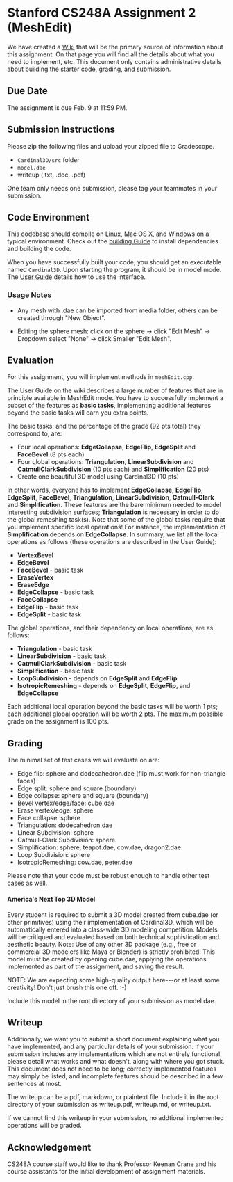 # Stanford CS248A Assignment 2 (MeshEdit)

We have created a [Wiki](https://stanford-cs248.github.io/Cardinal3D/) that will be the primary source of information about this assignment. On that page you will find all the details about what you need to implement, etc. This document only contains administrative details about building the starter code, grading, and submission.

## Due Date

The assignment is due Feb. 9 at 11:59 PM.

## Submission Instructions
Please zip the following files and upload your zipped file to Gradescope.

* `Cardinal3D/src` folder
* `model.dae`
* writeup (.txt, .doc, .pdf)

One team only needs one submission, please tag your teammates in your submission.

## Code Environment

This codebase should compile on Linux, Mac OS X, and Windows on a typical environment. Check out the [building Guide](https://stanford-cs248.github.io/Cardinal3D/build/) to install dependencies and building the code. 

When you have successfully built your code, you should get an executable named `Cardinal3D`. Upon starting the program, it should be in model mode. The [User Guide](https://stanford-cs248.github.io/Cardinal3D/guide/) details how to use the interface. 

### Usage Notes
* Any mesh with .dae can be imported from media folder, others can be created through "New Object".

* Editing the sphere mesh: click on the sphere -> click "Edit Mesh" -> Dropdown select "None" -> click Smaller "Edit Mesh".


## Evaluation
For this assignment, you will implement methods in `meshEdit.cpp`.

The User Guide on the wiki describes a large number of features that are in principle available in MeshEdit mode. You have to successfully implement a subset of the features as __basic tasks__, implementing additional features beyond the basic tasks will earn you extra points.

The basic tasks, and the percentage of the grade (92 pts total) they correspond to, are:

* Four local operations: **EdgeCollapse**, **EdgeFlip**, **EdgeSplit** and **FaceBevel** (8 pts each)
* Four global operations: **Triangulation**, **LinearSubdivision** and **CatmullClarkSubdivision** (10 pts each) and **Simplification** (20 pts)
* Create one beautiful 3D model using Cardinal3D (10 pts)

In other words, everyone has to implement **EdgeCollapse**, **EdgeFlip**, **EdgeSplit**, **FaceBevel**, **Triangulation**, **LinearSubdivision**, **Catmull-Clark** and **Simplification**. These features are the bare minimum needed to model interesting subdivision surfaces; **Triangulation** is necessary in order to do the global remeshing task(s). Note that some of the global tasks require that you implement specific local operations! For instance, the implementation of **Simplification** depends on **EdgeCollapse**. In summary, we list all the local operations as follows (these operations are described in the User Guide):

* **VertexBevel**
* **EdgeBevel**
* **FaceBevel** - basic task
* **EraseVertex**
* **EraseEdge**
* **EdgeCollapse** - basic task
* **FaceCollapse**
* **EdgeFlip** - basic task
* **EdgeSplit** - basic task

The global operations, and their dependency on local operations, are as follows:

* **Triangulation** - basic task
* **LinearSubdivision** - basic task
* **CatmullClarkSubdivision** - basic task
* **Simplification** - basic task
* **LoopSubdivision** - depends on **EdgeSplit** and **EdgeFlip**
* **IsotropicRemeshing** - depends on **EdgeSplit**, **EdgeFlip**, and **EdgeCollapse**

Each additional local operation beyond the basic tasks will be worth 1 pts; each additional global operation will be worth 2 pts. The maximum possible grade on the assignment is 100 pts.

## Grading

The minimal set of test cases we will evaluate on are:

* Edge flip: sphere and dodecahedron.dae (flip must work for non-triangle faces)
* Edge split: sphere and square (boundary)
* Edge collapse: sphere and square (boundary)
* Bevel vertex/edge/face: cube.dae
* Erase vertex/edge: sphere
* Face collapse: sphere
* Triangulation: dodecahedron.dae
* Linear Subdivision: sphere
* Catmull-Clark Subdivision: sphere
* Simplification: sphere, teapot.dae, cow.dae, dragon2.dae
* Loop Subdivision: sphere
* IsotropicRemeshing: cow.dae, peter.dae

Please note that your code must be robust enough to handle other test cases as well.

#### America's Next Top 3D Model

Every student is required to submit a 3D model created from cube.dae (or other primitives) using their implementation of Cardinal3D, which will be automatically entered into a class-wide 3D modeling competition. Models will be critiqued and evaluated based on both technical sophistication and aesthetic beauty. Note: Use of any other 3D package (e.g., free or commercial 3D modelers like Maya or Blender) is strictly prohibited! This model must be created by opening cube.dae, applying the operations implemented as part of the assignment, and saving the result.

NOTE: We are expecting some high-quality output here---or at least some creativity! Don't just brush this one off. :-)

Include this model in the root directory of your submission as model.dae.

## Writeup

Additionally, we want you to submit a short document explaining what you have implemented, and any particular details of your submission. If your submission includes any implementations which are not entirely functional, please detail what works and what doesn't, along with where you got stuck. This document does not need to be long; correctly implemented features may simply be listed, and incomplete features should be described in a few sentences at most.

The writeup can be a pdf, markdown, or plaintext file. Include it in the root directory of your submission as writeup.pdf, writeup.md, or writeup.txt.

If we cannot find this writeup in your submission, no addtional implemented operations will be graded.

## Acknowledgement

CS248A course staff would like to thank Professor Keenan Crane and his course assistants for the initial development of assignment materials.
